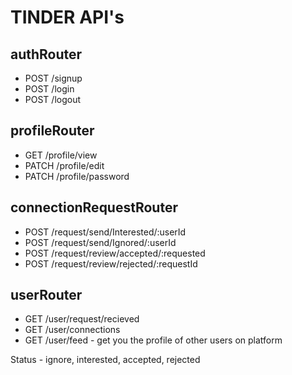 # TINDER API's

## authRouter

- POST /signup
- POST /login
- POST /logout

## profileRouter

- GET /profile/view
- PATCH /profile/edit
- PATCH /profile/password

## connectionRequestRouter

- POST /request/send/Interested/:userId
- POST /request/send/Ignored/:userId
- POST /request/review/accepted/:requested
- POST /request/review/rejected/:requestId

## userRouter

- GET /user/request/recieved
- GET /user/connections
- GET /user/feed - get you the profile of other users on platform

Status - ignore, interested, accepted, rejected